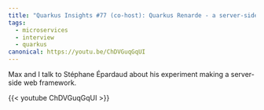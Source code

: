 ```yaml
---
title: "Quarkus Insights #77 (co-host): Quarkus Renarde - a server-side web framework experiment"
tags:
  - microservices
  - interview
  - quarkus
canonical: https://youtu.be/ChDVGuqGqUI
---
```


Max and I talk to Stéphane Épardaud about his experiment making a server-side web framework.

{{< youtube ChDVGuqGqUI >}}